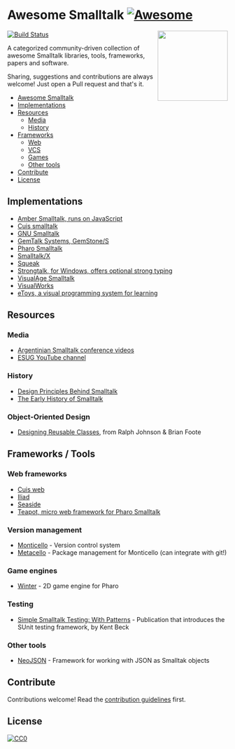 # Awesome Smalltalk [![Awesome](http://cdn.rawgit.com/sindresorhus/awesome/d7305f38d29fed78fa85652e3a63e154dd8e8829/media/badge.svg)](https://github.com/sindresorhus/awesome)

[<img src="https://github.com/gstn-caruso/awesome-smalltalk/blob/master/smalltalk-logo.png?raw=true" align="right" width="160">](https://en.wikipedia.org/wiki/Smalltalk)

[![Build Status](https://travis-ci.com/gstn-caruso/awesome-smalltalk.svg?branch=master)](https://travis-ci.com/gstn-caruso/awesome-smalltalk)

A categorized community-driven collection of awesome Smalltalk libraries, tools, frameworks, papers and software.

Sharing, suggestions and contributions are always welcome! Just open a Pull request and that's it.

- [Awesome Smalltalk](#awesome-smalltalk)
- [Implementations](#implementations)
- [Resources](#resources)
  - [Media](#media)
  - [History](#history)
- [Frameworks](#frameworks)
  - [Web](#web-frameworks)
  - [VCS](#version-management)
  - [Games](#game-engines)
  - [Other tools](#other-tools)
- [Contribute](#contribute)
- [License](#license)

## Implementations

- [Amber Smalltalk, runs on JavaScript](https://amber-lang.net/)
- [Cuis smalltalk](https://cuis-smalltalk.org/)
- [GNU Smalltalk](http://smalltalk.gnu.org/)
- [GemTalk Systems, GemStone/S](https://gemtalksystems.com/)
- [Pharo Smalltalk](https://pharo.org/)
- [Smalltalk/X](https://www.exept.de/smalltalk-x.html)
- [Squeak](https://squeak.org/)
- [Strongtalk, for Windows, offers optional strong typing](http://strongtalk.org/)
- [VisualAge Smalltalk](https://www.instantiations.com/products/vasmalltalk/)
- [VisualWorks](http://www.cincomsmalltalk.com/main/products/visualworks/)
- [eToys, a visual programming system for learning](http://www.squeakland.org/)

## Resources

### Media

- [Argentinian Smalltalk conference videos](https://www.youtube.com/user/FASTFoundation/playlists)
- [ESUG YouTube channel](https://www.youtube.com/user/esugboard)

### History

- [Design Principles Behind Smalltalk](http://www.cs.virginia.edu/~evans/cs655/readings/smalltalk.html)
- [The Early History of Smalltalk](http://worrydream.com/EarlyHistoryOfSmalltalk/)

### Object-Oriented Design

- [Designing Reusable Classes](http://laputan.org/drc.html), from Ralph Johnson & Brian Foote 

## Frameworks / Tools

### Web frameworks

- [Cuis web](https://github.com/gstn-caruso/cuis-web)
- [Iliad](https://iliadproject.github.io/)
- [Seaside](https://github.com/seasidest/seaside)
- [Teapot, micro web framework for Pharo Smalltalk](https://github.com/zeroflag/Teapot)

### Version management
- [Monticello](https://wiki.squeak.org/squeak/1287) - Version control system
- [Metacello](https://github.com/Metacello/metacello) - Package management for Monticello (can integrate with git!)

### Game engines
- [Winter](https://github.com/ba-st/Winter) - 2D game engine for Pharo

### Testing

- [Simple Smalltalk Testing:
With Patterns](https://live.exept.de/doc/online/english/tools/misc/testfram.htm) - Publication that introduces the SUnit testing framework, by Kent Beck

### Other tools

- [NeoJSON](https://github.com/svenvc/NeoJSON) - Framework for working with JSON as Smalltak objects

## Contribute

Contributions welcome! Read the [contribution guidelines](contributing.md) first.

## License

[![CC0](https://mirrors.creativecommons.org/presskit/buttons/88x31/svg/cc-zero.svg)](https://creativecommons.org/publicdomain/zero/1.0)
